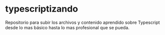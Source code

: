 # typescriptizando
Repositorio para subir los archivos y contenido aprendido sobre Typescript desde lo mas básico hasta lo mas profesional que se pueda.
